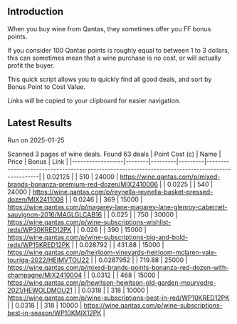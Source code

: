 ## Introduction

When you buy wine from Qantas, they sometimes offer you FF bonus points. 

If you consider 100 Qantas points is roughly equal to between 1 to 3 dollars, this can sometimes mean that a wine purchase is no cost, or will actually profit the buyer.

This quick script allows you to quickly find all good deals, and sort by Bonus Point to Cost Value.

Links will be copied to your clipboard for easier navigation.

## Latest Results

Run on 2025-01-25

Scanned 3 pages of wine deals.
Found 63 deals
|   Point Cost (c) | Name   |   Price |   Bonus | Link                                                                                            |
|------------------|--------|---------|---------|-------------------------------------------------------------------------------------------------|
|        0.02125   |        |  510    |   24000 | https://wine.qantas.com/p/mixed-brands-bonanza-premium-red-dozen/MIX2410006                     |
|        0.0225    |        |  540    |   24000 | https://wine.qantas.com/p/reynella-reynella-basket-pressed-dozen/MIX2411008                     |
|        0.0246    |        |  369    |   15000 | https://wine.qantas.com/p/magarey-lane-magarey-lane-glenroy-cabernet-sauvignon-2016/MAGLGLCAB16 |
|        0.025     |        |  750    |   30000 | https://wine.qantas.com/p/wine-subscriptions-wishlist-reds/WP30KRED12PK                         |
|        0.026     |        |  390    |   15000 | https://wine.qantas.com/p/wine-subscriptions-big-and-bold-reds/WP15KRED12PK                     |
|        0.028792  |        |  431.88 |   15000 | https://wine.qantas.com/p/heirloom-vineyards-heirloom-mclaren-vale-touriga-2022/HEIMVTOU22      |
|        0.0287952 |        |  719.88 |   25000 | https://wine.qantas.com/p/mixed-brands-points-bonanza-red-dozen-with-champagne/MIX2410004       |
|        0.0312    |        |  468    |   15000 | https://wine.qantas.com/p/hewitson-hewitson-old-garden-mourvedre-2021/HEWOLDMOU21               |
|        0.0318    |        |  318    |   10000 | https://wine.qantas.com/p/wine-subscriptions-best-in-red/WP10KRED12PK                           |
|        0.0318    |        |  318    |   10000 | https://wine.qantas.com/p/wine-subscriptions-best-in-season/WP10KMIX12PK                        |

